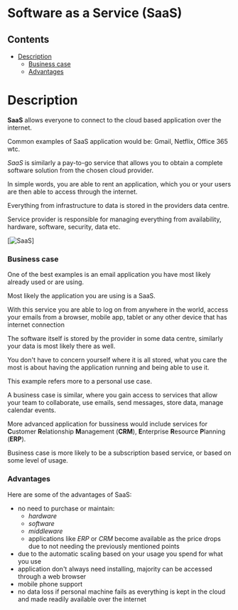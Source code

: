 # Software as a Service (SaaS)

<!--TOC_START-->
## Contents
- [Description](#description)
	- [Business case](#business-case)
	- [Advantages](#advantages)

<!--TOC_END-->
# Description

**SaaS** allows everyone to connect to the cloud based application over the internet. 

Common examples of SaaS application would be: Gmail, Netflix, Office 365 wtc.

*SaaS* is similarly a pay-to-go service that allows you to obtain a complete software solution from the chosen cloud provider. 

In simple words, you are able to rent an application, which you or your users are then able to access through the internet. 

Everything from infrastructure to data is stored in the providers data centre.

Service provider is responsible for managing everything from availability, hardware, software, security, data etc.

[![SaaS](https://imgur.com/AeHrcnw.jpg)]


### Business case

One of the best examples is an email application you have most likely already used or are using. 

Most likely the application you are using is a SaaS.

With this service you are able to log on from anywhere in the world, access your emails from a browser, mobile app, tablet or any other device that has internet connection

The software itself is stored by the provider in some data centre, similarly your data is most likely there as well.

You don't have to concern yourself where it is all stored, what you care the most is about having the application running and being able to use it.

This example refers more to a personal use case.

A business case is similar, where you gain access to services that allow your team to collaborate, use emails, send messages, store data, manage calendar events. 

More advanced application for bussiness would include services for **C**ustomer **R**elationship **M**anagement (**CRM**), **E**nterprise **R**esource **P**lanning (**ERP**).

Business case is more likely to be a subscription based service, or based on some level of usage.

### Advantages

Here are some of the advantages of SaaS:

- no need to purchase or maintain:
    - _hardware_
    - _software_
    - _middleware_
    - applications like _ERP_ or _CRM_ become available as the price drops due to not needing the previously mentioned points
- due to the automatic scaling based on your usage you spend for what you use
- application don't always need installing, majority can be accessed through a web browser
- mobile phone support
- no data loss if personal machine fails as everything is kept in the cloud and made readily available over the internet
